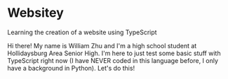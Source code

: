 # Websitey
Learning the creation of a website using TypeScript

Hi there! My name is William Zhu and I'm a high school student at Hollidaysburg Area Senior High. I'm here to just test some basic stuff with TypeScript right now (I have NEVER coded in this language before, I only have a background in Python). Let's do this!
